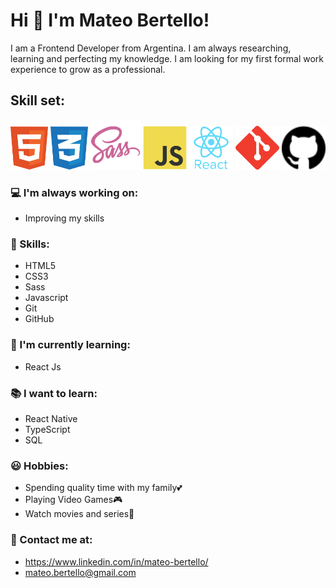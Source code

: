 # Hi 👋 I'm Mateo Bertello!
 
I am a Frontend Developer from Argentina. I am always researching, learning and perfecting my knowledge. I am looking for my first formal work experience to grow as a professional.

## Skill set:

<p align="left">
<img src="./assets/html.svg" height="auto" width="60">
<img src="./assets/css.svg" height="auto" width="60">
<img src="./assets/sass.svg" height="auto" width="80">
<img src="./assets/javascript.svg" height="auto" width="70">
<img src="./assets/react.svg" height="auto" width="70">
<img src="./assets/git.svg" height="auto" width="70">
<img src="./assets/github.svg" height="auto" width="70">
</p>

### 💻 I'm always working on:

- Improving my skills

### 🧠 Skills:
- HTML5 
- CSS3 
- Sass
- Javascript
- Git
- GitHub

### 🌱 I'm currently learning:

- React Js

### 📚 I want to learn:
- React Native
- TypeScript
- SQL

### 😃 Hobbies:

- Spending quality time with my family💕​
- Playing Video Games🎮​
- Watch movies and series🍿

### 📌 Contact me at:

- https://www.linkedin.com/in/mateo-bertello/
- mateo.bertello@gmail.com
